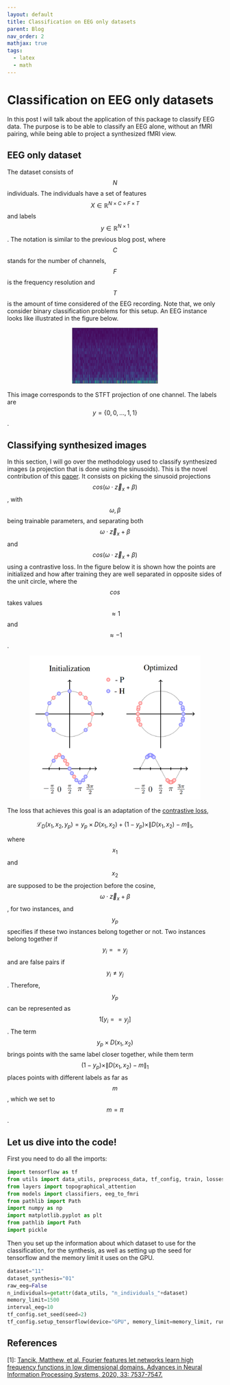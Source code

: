 ```yaml
---
layout: default
title: Classification on EEG only datasets
parent: Blog
nav_order: 2
mathjax: true
tags: 
  - latex
  - math
---
```



# Classification on EEG only datasets

In this post I will talk about the application of this package to classify EEG data. The purpose is to be able to classify an EEG alone, without an fMRI pairing, while being able to project a synthesized fMRI view.

## EEG only dataset

The dataset consists of $$N$$ individuals. The individuals have a set of features $$X \in \mathbb{R}^{N \times C\times F\times T}$$ and labels $$y \in \mathbb{R}^{N \times 1}$$. The notation is similar to the previous blog post, where $$C$$ stands for the number of channels, $$F$$ is the frequency resolution and $$T$$ is the amount of time considered of the EEG recording. Note that, we only consider binary classification problems for this setup. An EEG instance looks like illustrated in the figure below.

<p align="center">
	<img src="./figures/eeg_stft.png" width="200"/>
</p>

This image corresponds to the STFT projection of one channel. The labels are $$y = \{0, 0, \dots, 1, 1\}$$.

## Classifying synthesized images

In this section, I will go over the methodology used to classify synthesized images (a projection that is done using the sinusoids). This is the novel contribution of this [paper](https://en.wikipedia.org/wiki/HTTP_404). It consists on picking the sinusoid projections $$cos(\omega \cdot \vec{z}_x + \beta)$$, with $$\omega,\beta$$ being trainable parameters, and separating both $$\omega \cdot \vec{z}_x + \beta$$ and $$cos(\omega \cdot \vec{z}_x + \beta)$$ using a contrastive loss. In the figure below it is shown how the points are initialized and how after training they are well separated in opposite sides of the unit circle, where the $$cos$$ takes values $$\approx 1$$ and $$\approx -1$$.

<p align="center">
	<img src="./figures/contrastive_optimization.png" width="400"/>
</p>

The loss that achieves this goal is an adaptation of the [contrastive loss](),

$$\mathcal{L}_D(x_1, x_2, y_p) = y_p \times D(x_1, x_2) + (1-y_p) \times \|D(x_1,x_2)-m\|_1,$$

where $$x_1$$ and $$x_2$$ are supposed to be the projection before the cosine, $$\omega \cdot \vec{z}_x + \beta$$, for two instances, and $$y_p$$ specifies if these two instances belong together or not. Two instances belong together if $$y_i == y_j$$ and are false pairs if $$y_i \neq y_j$$. Therefore, $$y_p$$ can be represented as $$1[y_i == y_j]$$. The term $$y_p \times D(x_1, x_2)$$ brings points with the same label closer together, while them term $$(1-y_p) \times \|D(x_1,x_2)-m\|_1$$ places points with different labels as far as $$m$$, which we set to $$m=\pi$$.

## Let us dive into the code!

First you need to do all the imports:

```python
import tensorflow as tf
from utils import data_utils, preprocess_data, tf_config, train, losses_utils, lrp, viz_utils, fmri_utils
from layers import topographical_attention
from models import classifiers, eeg_to_fmri
from pathlib import Path
import numpy as np
import matplotlib.pyplot as plt
from pathlib import Path
import pickle
```

Then you set up the information about which dataset to use for the classification, for the synthesis, as well as setting up the seed for tensorflow and the memory limit it uses on the GPU.

```python
dataset="11"
dataset_synthesis="01"
raw_eeg=False
n_individuals=getattr(data_utils, "n_individuals_"+dataset)
memory_limit=1500
interval_eeg=10
tf_config.set_seed(seed=2)
tf_config.setup_tensorflow(device="GPU", memory_limit=memory_limit, run_eagerly=True)
```







## References

\[1\]: [Tancik, Matthew, et al. Fourier features let networks learn high frequency functions in low dimensional domains. Advances in Neural Information Processing Systems, 2020, 33: 7537-7547.](https://arxiv.org/abs/2006.10739)